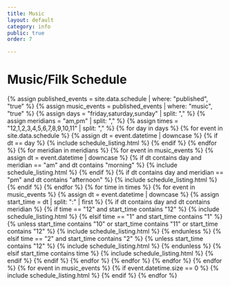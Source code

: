 ```yaml
---
title: Music
layout: default
category: info
public: true
order: 7

---
```



# Music/Filk Schedule

{% assign published_events = site.data.schedule | where: "published", "true" %}
{% assign music_events = published_events | where: "music", "true" %}
{% assign days = "friday,saturday,sunday" | split: "," %}
{% assign meridians = "am,pm" | split: "," %}
{% assign times = "12,1,2,3,4,5,6,7,8,9,10,11" | split: "," %}
{% for day in days %}
{% for event in site.data.schedule %}
{% assign dt = event.datetime | downcase %}
{%   if dt == day %}
{%     include schedule_listing.html %}
{%   endif %}
{% endfor %}
{% for meridian in meridians %}
{% for event in music_events %}
{%   assign dt = event.datetime | downcase %}
{%   if dt contains day and meridian == "am" and dt contains "morning" %}
{%     include schedule_listing.html %}
{%   endif %}
{%   if dt contains day and meridian == "pm" and dt contains "afternoon" %}
{%     include schedule_listing.html %}
{%   endif %}
{% endfor %}
{% for time in times %}
{%   for event in music_events %}
{%     assign dt = event.datetime | downcase %}
{%     assign start_time = dt | split: ":" | first %}
{%     if dt contains day and dt contains meridian %}
{%       if time == "12" and start_time contains "12" %}
{%         include schedule_listing.html %}
{%       elsif time == "1" and start_time contains "1" %}
{%         unless start_time contains "10" or start_time contains "11" or start_time contains "12" %}
{%           include schedule_listing.html %}
{%         endunless %}
{%       elsif time == "2" and start_time contains "2" %}
{%         unless start_time contains "12" %}
{%           include schedule_listing.html %}
{%         endunless %}
{%       elsif start_time contains time %}
{%         include schedule_listing.html %}
{%       endif %}
{%     endif %}
{%   endfor %}
{% endfor %}
{% endfor %}
{% endfor %}
{% for event in music_events %}
{%   if event.datetime.size == 0 %}
{%     include schedule_listing.html %}
{%   endif %}
{% endfor %}



